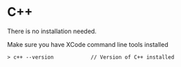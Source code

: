# C++

There is no installation needed.

Make sure you have XCode command line tools installed

```
> c++ --version            // Version of C++ installed
```



